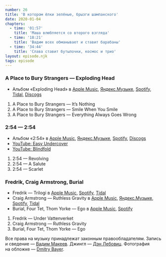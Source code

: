 ```yaml
---
number: 26
title: 'В котором ёлки зелёные, брызги шампанского'
date: 2020-01-04
chapters:
  - time: '01:57'
    title: 'Маша влюбляется со второго взгляда'
  - time: '18:21'
    title: 'Вадим всех обманывает и ставит барабаны'
  - time: '34:44'
    title: 'Слава ставит бутылочки, космос и трио'
layout: episode.njk
tags: episode
---
```


### A Place to Bury Strangers — Exploding Head

- Альбом «Exploding Head» в
  [Apple Music](https://music.apple.com/album/828032777),
  [Яндекс.Музыке](https://music.yandex.ru/album/53047),
  [Spotify](https://open.spotify.com/album/3dufRGxAZfedIR290XDpIn),
  [Tidal](https://tidal.com/browse/album/34511438),
  [Discogs](https://www.discogs.com/master/186579)

1. A Place to Bury Strangers — It’s Nothing
2. A Place to Bury Strangers — Smile When You Smile
3. A Place to Bury Strangers — Everything Always Goes Wrong

### 2:54 — 2:54

- Альбом «2:54» в
  [Apple Music](https://music.apple.com/album/525726019),
  [Яндекс.Музыке](https://music.yandex.ru/album/473181),
  [Spotify](https://open.spotify.com/album/2hinqx00JQz5JAFgD3TzCb),
  [Discogs](https://www.discogs.com/master/443984)
- [YouTube: Easy Undercover](https://youtu.be/FDVZB4twGL0)
- [YouTube: Blindfold](https://youtu.be/O7Sa9_TxtB8)

1. 2:54 — Revolving
2. 2:54 — A Salute
3. 2:54 — Scarlet

### Fredrik, Craig Armstrong, Burial

- Fredrik — Trilogi в
  [Apple Music](https://music.apple.com/album/350024317),
  [Spotify](https://open.spotify.com/track/2aynxTQL5xb1pgBQ1PTuRJ),
  [Tidal](https://tidal.com/browse/track/4274436)
- Craig Armstrong — Ruthless Gravity в
  [Apple Music](https://music.apple.com/album/724385391),
  [Яндекс.Музыке](https://music.yandex.ru/album/45399/track/438790),
  [Spotify](https://open.spotify.com/track/6gmbNn47NjoI7UFC29Tzo6),
  [Tidal](https://tidal.com/browse/track/1463205)
- Burial, Four Tet, Thom Yorke — Ego в
  [Apple Music](https://music.apple.com/album/1429385875),
  [Spotify](https://open.spotify.com/playlist/3P1bH85SBywu4SsoA9GueZ)

1. Fredrik — Under Vattenverket
2. Craig Armstrong — Ruthless Gravity
3. Burial, Four Tet, Thom Yorke — Ego

Все права на музыку принадлежат законным правообладателям. Запись и сведение — [Вадим Макеев](https://twitter.com/pepelsbey). Джингл — [Дэн Лебовиц](https://www.youtube.com/channel/UC38A5qHrlc_Zgua7vL4b96w). Фотография на обложке — [Dmitry Bayer](https://unsplash.com/photos/c8ksDaCmbpw).
